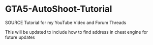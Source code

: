 # GTA5-AutoShoot-Tutorial
SOURCE Tutorial for my YouTube Video and Forum Threads

This will be updated to include how to find address in cheat engine for future updates
